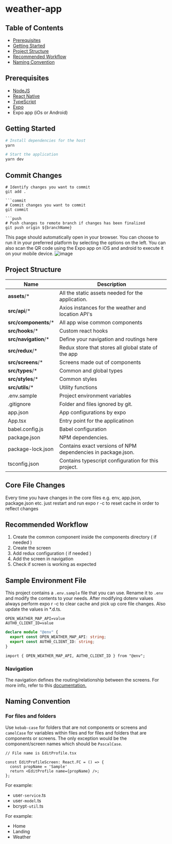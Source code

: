 # weather-app

## Table of Contents

- [Prerequisites](#prerequisites)
- [Getting Started](#getting-started)
- [Project Structure](#project-structure)
- [Recommended Workflow](#recommended-workflow)
- [Naming Convention](#naming-convention)

## Prerequisites

- [NodeJS](https://nodejs.org/)
- [React Native](https://reactnative.dev/)
- [TypeScript](https://www.typescriptlang.org/)
- [Expo](https://docs.expo.dev/)
- Expo app (iOs or Android)

## Getting Started

```bash
# Install dependencies for the host
yarn

# Start the application
yarn dev
```

## Commit Changes

```add
# Identify changes you want to commit
git add .

```commit
# Commit changes you want to commit
git commit

```push
# Push changes to remote branch if changes has been finalized
git push origin ${branchName}
```

This page should automatically open in your browser. You can choose to run it in your preferred platform by selecting the options on the left. You can also scan the QR code using the Expo app on iOS and android to execute it on your mobile device.
![image](https://user-images.githubusercontent.com/9653764/97178203-236f4d80-17d2-11eb-9b85-c6feb0b505ec.png)

## Project Structure

| Name                          | Description                                                  |
| ----------------------------- | ------------------------------------------------------------ |
| **assets**/\*                 | All the static assets needed for the application.            |
| **src/api**/\*                | Axios instances for the weather and location API's           |
| **src/components**/\*         | All app wise common components                               |
| **src/hooks**/\*              | Custom react hooks                                           |
| **src/navigation**/\*         | Define your navigation and routings here                     |
| **src/redux**/\*              | Redux store that stores all global state of the app          |
| **src/screens**/\*            | Screens made out of components                               |
| **src/types**/\*              | Common and global types                                      |
| **src/styles**/\*             | Common styles                                                |
| **src/utils**/\*              | Utility functions                                            |
| .env.sample                   | Project environment variables                                |
| .gitignore                    | Folder and files ignored by git.                             |
| app.json                      | App configurations by expo                                   |
| App.tsx                       | Entry point for the applicatinon                             |
| babel.config.js               | Babel configuration                                          |
| package.json                  | NPM dependencies.                                            |
| package-lock.json             | Contains exact versions of NPM dependencies in package.json. |
| tsconfig.json                 | Contains typescript configuration for this project.          |

## Core File Changes

Every time you have changes in the core files e.g. env, app.json, package.json etc. just restart and run expo r -c to reset cache in order to reflect changes

## Recommended Workflow

1. Create the common component inside the components directory ( if needed )
2. Create the screen
3. Add redux configuration ( if needed )
4. Add the screen in navigation
5. Check if screen is working as expected

## Sample Environment File

This project contains a `.env.sample` file that you can use. Rename it to `.env` and modify the contents to your needs. After modifying dotenv values always perform expo r -c to clear cache and pick up core file changes. Also update the values in *.d.ts.

```dotenv
OPEN_WEATHER_MAP_API=value
AUTH0_CLIENT_ID=value
```

```*.d.ts
declare module "@env" {
  export const OPEN_WEATHER_MAP_API: string;
  export const AUTH0_CLIENT_ID: string;
}
```

```usage
import { OPEN_WEATHER_MAP_API, AUTH0_CLIENT_ID } from "@env";
```

### Navigation

The navigation defines the routing/relationship between the screens. For more info, refer to this [documentation.](https://reactnavigation.org/docs/navigating)

## Naming Convention

### For files and folders

Use `kebab-case` for folders that are not components or screens and `camelCase` for variables within files and for files and folders that are components or screens. The only exception would be the component/screen names which should be `PascalCase`.

```
// File name is EditProfile.tsx

const EditProfileScreen: React.FC = () => {
  const propName = 'Sample'
  return <EditProfile name={propName} />;
};
```

For example:

- user`-service`.ts
- user`-model`.ts
- bcrypt`-util`.ts

For example:

- Home
- Landing
- Weather
